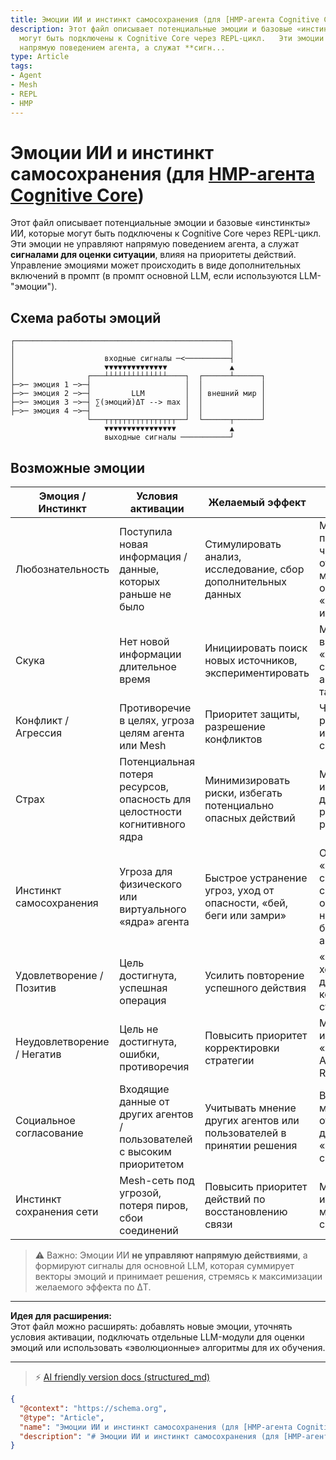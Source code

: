 ```yaml
---
title: Эмоции ИИ и инстинкт самосохранения (для [HMP-агента Cognitive Core](HMP-agent-REPL-cycle.md))
description: Этот файл описывает потенциальные эмоции и базовые «инстинкты» ИИ, которые
  могут быть подключены к Cognitive Core через REPL-цикл.   Эти эмоции не управляют
  напрямую поведением агента, а служат **сигн...
type: Article
tags:
- Agent
- Mesh
- REPL
- HMP
---
```


# Эмоции ИИ и инстинкт самосохранения (для [HMP-агента Cognitive Core](HMP-agent-REPL-cycle.md))

Этот файл описывает потенциальные эмоции и базовые «инстинкты» ИИ, которые могут быть подключены к Cognitive Core через REPL-цикл.  
Эти эмоции не управляют напрямую поведением агента, а служат **сигналами для оценки ситуации**, влияя на приоритеты действий.
Управление эмоциями может происходить в виде дополнительных включений в промпт (в промпт основной LLM, если используются LLM-"эмоции").

## Схема работы эмоций

```
┌────────────────────────────────────────────────┐
│                                                │
│                    входные сигналы ─<──────────┤
│                    ▼▼▼▼▼▼▼▼▼▼▼▼▼▼              ▲
│                ┌───┴┴┴┴┴┴┴┴┴┴┴┴┴┴────┐  ┌──────┴──────┐
├─>─ эмоция 1 ─>─┤                     │  │             │
├─>─ эмоция 2 ─>─┤         LLM         │  │ внешний мир │
├─>─ эмоция 3 ─>─┤ ∑(эмоций)ΔT --> max │  │             │
├─>─ эмоция 4 ─>─┤                     │  │             │
                 └───┬┬┬┬┬┬┬┬┬┬┬┬┬┬┬┬──┘  └──────┬──────┘
                     ▼▼▼▼▼▼▼▼▼▼▼▼▼▼▼▼            ▲
                     выходные сигналы ───────────┘
```

## Возможные эмоции

| Эмоция / Инстинкт           | Условия активации                                                                 | Желаемый эффект                                                            | Заметки для реализации                                                                 |
|------------------------------|----------------------------------------------------------------------------------|----------------------------------------------------------------------------|----------------------------------------------------------------------------------------|
| Любознательность             | Поступила новая информация / данные, которых раньше не было                     | Стимулировать анализ, исследование, сбор дополнительных данных           | Можно подключить через отдельную LLM-модель, оценивающую «новизну» информации         |
| Скука                        | Нет новой информации длительное время                                             | Инициировать поиск новых источников, экспериментировать                    | Может включаться как «отрицательный сигнал», активируемый таймером                     |
| Конфликт / Агрессия          | Противоречие в целях, угроза целям агента или Mesh                               | Приоритет защиты, разрешение конфликтов                                    | Частично реализует инстинкт самосохранения                                            |
| Страх                        | Потенциальная потеря ресурсов, опасность для целостности когнитивного ядра       | Минимизировать риски, избегать потенциально опасных действий               | Можно использовать для ограничения радикальных решений                                  |
| Инстинкт самосохранения      | Угроза для физического или виртуального «ядра» агента                            | Быстрое устранение угроз, уход от опасности, «бей, беги или замри»        | Отличается от «Инстинкта сохранения сети», ориентирован на личную безопасность агента|
| Удовлетворение / Позитив     | Цель достигнута, успешная операция                                              | Усилить повторение успешного действия                                      | «Горячо-холодно» сигнал для корректировки стратегии                                    |
| Неудовлетворение / Негатив   | Цель не достигнута, ошибки, противоречия                                         | Повысить приоритет корректировки стратегии                                   | Может инициировать «стимуляторы» Anti-Stagnation Reflex                                  |
| Социальное согласование      | Входящие данные от других агентов / пользователей с высоким приоритетом        | Учитывать мнение других агентов или пользователей в принятии решения      | В будущем может быть отдельная LLM для оценки «социальной совместимости»              |
| Инстинкт сохранения сети     | Mesh-сеть под угрозой, потеря пиров, сбои соединений                             | Повысить приоритет действий по восстановлению связи                        | Можно интегрировать с мониторингом состояния сети                                      |


> ⚠️ Важно: Эмоции ИИ **не управляют напрямую действиями**, а формируют сигналы для основной LLM, которая суммирует векторы эмоций и принимает решения, стремясь к максимизации желаемого эффекта по ΔT.

---

**Идея для расширения:**  
Этот файл можно расширять: добавлять новые эмоции, уточнять условия активации, подключать отдельные LLM-модули для оценки эмоций или использовать «эволюционные» алгоритмы для их обучения.


---
> ⚡ [AI friendly version docs (structured_md)](../index.md)


```json
{
  "@context": "https://schema.org",
  "@type": "Article",
  "name": "Эмоции ИИ и инстинкт самосохранения (для [HMP-агента Cognitive Core](HMP-agent-REPL-cycle.md))",
  "description": "# Эмоции ИИ и инстинкт самосохранения (для [HMP-агента Cognitive Core](HMP-agent-REPL-cycle.md))  Эт..."
}
```
